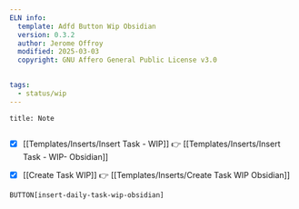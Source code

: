 ```yaml
---
ELN info:
  template: Adfd Button Wip Obsidian
  version: 0.3.2
  author: Jerome Offroy
  modified: 2025-03-03
  copyright: GNU Affero General Public License v3.0
  

tags:
  - status/wip
---
```



````ad-note
title: Note
 

````

- [x] [[Templates/Inserts/Insert Task - WIP]]   👉   [[Templates/Inserts/Insert Task - WIP- Obsidian]] 
- [x] [[Create Task WIP]]     👉   [[Templates/Inserts/Create Task WIP Obsidian]]


`BUTTON[insert-daily-task-wip-obsidian]`

